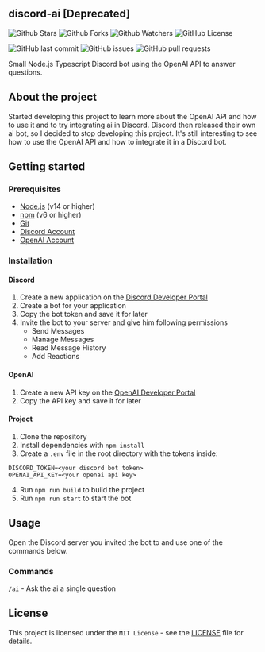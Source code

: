 ## discord-ai [Deprecated]

![Github Stars](https://img.shields.io/github/stars/SchachSebastian/discord-ai)
![Github Forks](https://img.shields.io/github/forks/SchachSebastian/discord-ai)
![Github Watchers](https://img.shields.io/github/watchers/SchachSebastian/discord-ai)
![GitHub License](https://img.shields.io/github/license/SchachSebastian/discord-ai)

![GitHub last commit](https://img.shields.io/github/last-commit/SchachSebastian/discord-ai)
![GitHub issues](https://img.shields.io/github/issues/SchachSebastian/discord-ai)
![GitHub pull requests](https://img.shields.io/github/issues-pr/SchachSebastian/discord-ai)

Small Node.js Typescript Discord bot using the OpenAI API to answer questions.

## About the project

Started developing this project to learn more about the OpenAI API and how to use it and to try integrating ai in
Discord.
Discord then released their own ai bot, so I decided to stop developing this project.
It's still interesting to see how to use the OpenAI API and how to integrate it in a Discord bot.

## Getting started

### Prerequisites

- [Node.js](https://nodejs.org/en/) (v14 or higher)
- [npm](https://www.npmjs.com/) (v6 or higher)
- [Git](https://git-scm.com/)
- [Discord Account](https://discord.com/)
- [OpenAI Account](https://openai.com/)

### Installation

#### Discord

1. Create a new application on the [Discord Developer Portal](https://discord.com/developers/applications)
2. Create a bot for your application
3. Copy the bot token and save it for later
4. Invite the bot to your server and give him following permissions
   - Send Messages
   - Manage Messages
   - Read Message History
   - Add Reactions

#### OpenAI

1. Create a new API key on the [OpenAI Developer Portal](https://beta.openai.com/)
2. Copy the API key and save it for later

#### Project

1. Clone the repository
2. Install dependencies with `npm install`
3. Create a `.env` file in the root directory with the tokens inside:

```
DISCORD_TOKEN=<your discord bot token>
OPENAI_API_KEY=<your openai api key>
```

4. Run `npm run build` to build the project
5. Run `npm run start` to start the bot

## Usage

Open the Discord server you invited the bot to and use one of the commands below.

### Commands

`/ai` <question> - Ask the ai a single question

## License

This project is licensed under the `MIT License` - see the [LICENSE](LICENSE) file for details.
